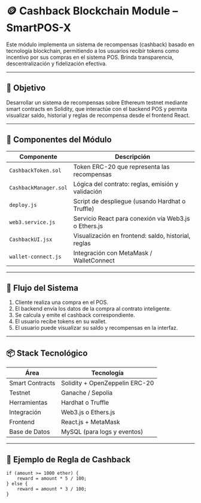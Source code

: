 # 🪙 Cashback Blockchain Module – SmartPOS-X

Este módulo implementa un sistema de recompensas (cashback) basado en tecnología blockchain, permitiendo a los usuarios recibir tokens como incentivo por sus compras en el sistema POS. Brinda transparencia, descentralización y fidelización efectiva.

---

## 🎯 Objetivo

Desarrollar un sistema de recompensas sobre Ethereum testnet mediante smart contracts en Solidity, que interactúe con el backend POS y permita visualizar saldo, historial y reglas de recompensa desde el frontend React.

---

## 🧩 Componentes del Módulo

| Componente           | Descripción |
|----------------------|-------------|
| `CashbackToken.sol`  | Token ERC-20 que representa las recompensas |
| `CashbackManager.sol`| Lógica del contrato: reglas, emisión y validación |
| `deploy.js`          | Script de despliegue (usando Hardhat o Truffle) |
| `web3.service.js`    | Servicio React para conexión vía Web3.js o Ethers.js |
| `CashbackUI.jsx`     | Visualización en frontend: saldo, historial, reglas |
| `wallet-connect.js`  | Integración con MetaMask / WalletConnect |

---

## 🔄 Flujo del Sistema

1. Cliente realiza una compra en el POS.
2. El backend envía los datos de la compra al contrato inteligente.
3. Se calcula y emite el cashback correspondiente.
4. El usuario recibe tokens en su wallet.
5. El usuario puede visualizar su saldo y recompensas en la interfaz.

---

## 📦 Stack Tecnológico

| Área           | Tecnología                    |
|----------------|-------------------------------|
| Smart Contracts | Solidity + OpenZeppelin ERC-20 |
| Testnet         | Ganache / Sepolia             |
| Herramientas    | Hardhat o Truffle             |
| Integración     | Web3.js o Ethers.js           |
| Frontend        | React.js + MetaMask           |
| Base de Datos   | MySQL (para logs y eventos)   |

---

## 🧪 Ejemplo de Regla de Cashback

```solidity
if (amount >= 1000 ether) {
    reward = amount * 5 / 100;
} else {
    reward = amount * 3 / 100;
}
